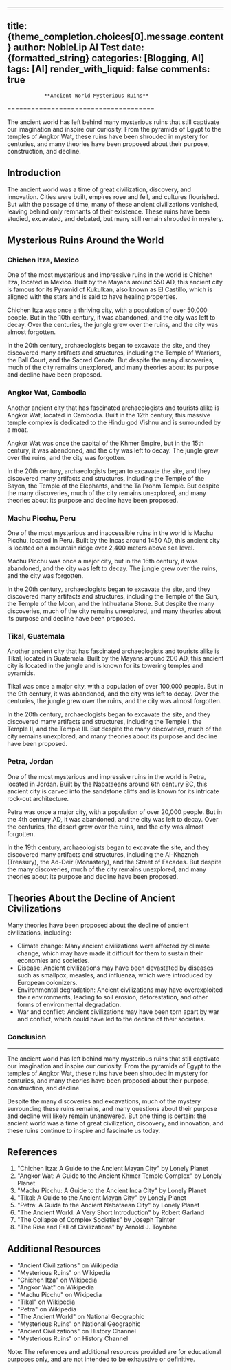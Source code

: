 
---
title: {theme_completion.choices[0].message.content}
author: NobleLip AI Test
date: {formatted_string}
categories: [Blogging, AI]
tags: [AI]
render_with_liquid: false
comments: true
---
			
				**Ancient World Mysterious Ruins**
=====================================

The ancient world has left behind many mysterious ruins that still captivate our imagination and inspire our curiosity. From the pyramids of Egypt to the temples of Angkor Wat, these ruins have been shrouded in mystery for centuries, and many theories have been proposed about their purpose, construction, and decline.

**Introduction**
----------------

The ancient world was a time of great civilization, discovery, and innovation. Cities were built, empires rose and fell, and cultures flourished. But with the passage of time, many of these ancient civilizations vanished, leaving behind only remnants of their existence. These ruins have been studied, excavated, and debated, but many still remain shrouded in mystery.

**Mysterious Ruins Around the World**
-------------------------------------

### **Chichen Itza, Mexico**

One of the most mysterious and impressive ruins in the world is Chichen Itza, located in Mexico. Built by the Mayans around 550 AD, this ancient city is famous for its Pyramid of Kukulkan, also known as El Castillo, which is aligned with the stars and is said to have healing properties.

Chichen Itza was once a thriving city, with a population of over 50,000 people. But in the 10th century, it was abandoned, and the city was left to decay. Over the centuries, the jungle grew over the ruins, and the city was almost forgotten.

In the 20th century, archaeologists began to excavate the site, and they discovered many artifacts and structures, including the Temple of Warriors, the Ball Court, and the Sacred Cenote. But despite the many discoveries, much of the city remains unexplored, and many theories about its purpose and decline have been proposed.

### **Angkor Wat, Cambodia**

Another ancient city that has fascinated archaeologists and tourists alike is Angkor Wat, located in Cambodia. Built in the 12th century, this massive temple complex is dedicated to the Hindu god Vishnu and is surrounded by a moat.

Angkor Wat was once the capital of the Khmer Empire, but in the 15th century, it was abandoned, and the city was left to decay. The jungle grew over the ruins, and the city was forgotten.

In the 20th century, archaeologists began to excavate the site, and they discovered many artifacts and structures, including the Temple of the Bayon, the Temple of the Elephants, and the Ta Prohm Temple. But despite the many discoveries, much of the city remains unexplored, and many theories about its purpose and decline have been proposed.

### **Machu Picchu, Peru**

One of the most mysterious and inaccessible ruins in the world is Machu Picchu, located in Peru. Built by the Incas around 1450 AD, this ancient city is located on a mountain ridge over 2,400 meters above sea level.

Machu Picchu was once a major city, but in the 16th century, it was abandoned, and the city was left to decay. The jungle grew over the ruins, and the city was forgotten.

In the 20th century, archaeologists began to excavate the site, and they discovered many artifacts and structures, including the Temple of the Sun, the Temple of the Moon, and the Intihuatana Stone. But despite the many discoveries, much of the city remains unexplored, and many theories about its purpose and decline have been proposed.

### **Tikal, Guatemala**

Another ancient city that has fascinated archaeologists and tourists alike is Tikal, located in Guatemala. Built by the Mayans around 200 AD, this ancient city is located in the jungle and is known for its towering temples and pyramids.

Tikal was once a major city, with a population of over 100,000 people. But in the 9th century, it was abandoned, and the city was left to decay. Over the centuries, the jungle grew over the ruins, and the city was almost forgotten.

In the 20th century, archaeologists began to excavate the site, and they discovered many artifacts and structures, including the Temple I, the Temple II, and the Temple III. But despite the many discoveries, much of the city remains unexplored, and many theories about its purpose and decline have been proposed.

### **Petra, Jordan**

One of the most mysterious and impressive ruins in the world is Petra, located in Jordan. Built by the Nabataeans around 6th century BC, this ancient city is carved into the sandstone cliffs and is known for its intricate rock-cut architecture.

Petra was once a major city, with a population of over 20,000 people. But in the 4th century AD, it was abandoned, and the city was left to decay. Over the centuries, the desert grew over the ruins, and the city was almost forgotten.

In the 19th century, archaeologists began to excavate the site, and they discovered many artifacts and structures, including the Al-Khazneh (Treasury), the Ad-Deir (Monastery), and the Street of Facades. But despite the many discoveries, much of the city remains unexplored, and many theories about its purpose and decline have been proposed.

**Theories About the Decline of Ancient Civilizations**
---------------------------------------------------

Many theories have been proposed about the decline of ancient civilizations, including:

* Climate change: Many ancient civilizations were affected by climate change, which may have made it difficult for them to sustain their economies and societies.
* Disease: Ancient civilizations may have been devastated by diseases such as smallpox, measles, and influenza, which were introduced by European colonizers.
* Environmental degradation: Ancient civilizations may have overexploited their environments, leading to soil erosion, deforestation, and other forms of environmental degradation.
* War and conflict: Ancient civilizations may have been torn apart by war and conflict, which could have led to the decline of their societies.

### **Conclusion**
----------------

The ancient world has left behind many mysterious ruins that still captivate our imagination and inspire our curiosity. From the pyramids of Egypt to the temples of Angkor Wat, these ruins have been shrouded in mystery for centuries, and many theories have been proposed about their purpose, construction, and decline.

Despite the many discoveries and excavations, much of the mystery surrounding these ruins remains, and many questions about their purpose and decline will likely remain unanswered. But one thing is certain: the ancient world was a time of great civilization, discovery, and innovation, and these ruins continue to inspire and fascinate us today.

**References**
--------------

1. "Chichen Itza: A Guide to the Ancient Mayan City" by Lonely Planet
2. "Angkor Wat: A Guide to the Ancient Khmer Temple Complex" by Lonely Planet
3. "Machu Picchu: A Guide to the Ancient Inca City" by Lonely Planet
4. "Tikal: A Guide to the Ancient Mayan City" by Lonely Planet
5. "Petra: A Guide to the Ancient Nabataean City" by Lonely Planet
6. "The Ancient World: A Very Short Introduction" by Robert Garland
7. "The Collapse of Complex Societies" by Joseph Tainter
8. "The Rise and Fall of Civilizations" by Arnold J. Toynbee

**Additional Resources**
-------------------------

* "Ancient Civilizations" on Wikipedia
* "Mysterious Ruins" on Wikipedia
* "Chichen Itza" on Wikipedia
* "Angkor Wat" on Wikipedia
* "Machu Picchu" on Wikipedia
* "Tikal" on Wikipedia
* "Petra" on Wikipedia
* "The Ancient World" on National Geographic
* "Mysterious Ruins" on National Geographic
* "Ancient Civilizations" on History Channel
* "Mysterious Ruins" on History Channel

Note: The references and additional resources provided are for educational purposes only, and are not intended to be exhaustive or definitive.
